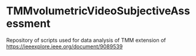 # TMMvolumetricVideoSubjectiveAssessment

Repository of scripts used for data analysis of TMM extension of https://ieeexplore.ieee.org/document/9089539